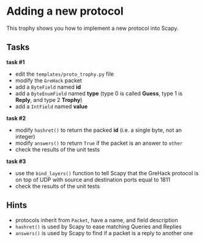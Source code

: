 # Adding a new protocol

This trophy shows you how to implement a new protocol into Scapy.

## Tasks

**task #1**

- edit the `templates/proto_trophy.py` file
- modify the `GreHack` packet
- add a `ByteField` named **id**
- add a `ByteEnumField` named **type** (type 0 is called **Guess**, type 1 is
  **Reply**, and type 2 **Trophy**)
- add a `IntField` named **value**

**task #2**

- modify `hashret()` to return the packed **id** (i.e. a single byte, not an
  integer)
- modify `answers()`  to return `True` if the packet is an answer to `other`
- check the results of the unit tests

**task #3**

- use the `bind_layers()` function to tell Scapy that the GreHack protocol is on
  top of UDP with source and destination ports equal to 1811
- check the results of the unit tests

## Hints

- protocols inherit from `Packet`, have a name, and field description
- `hashret()` is used by Scapy to ease matching Queries and Replies
- `answers()` is used by Scapy to find if a packet is a reply to another one
